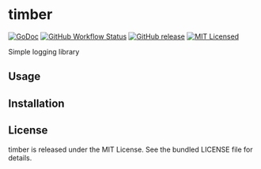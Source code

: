 timber
=========

[![GoDoc](https://img.shields.io/badge/godoc-reference-blue.svg)](https://godoc.org/github.com/akerl/timber/log)
[![GitHub Workflow Status](https://img.shields.io/github/actions/workflow/status/akerl/timber/build.yml?branch=main)](https://github.com/akerl/timber/actions)
[![GitHub release](https://img.shields.io/github/release/akerl/timber.svg)](https://github.com/akerl/timber/releases)
[![MIT Licensed](https://img.shields.io/badge/license-MIT-green.svg)](https://tldrlegal.com/license/mit-license)

Simple logging library

## Usage

## Installation

## License

timber is released under the MIT License. See the bundled LICENSE file for details.
